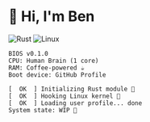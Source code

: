 # 👋 Hi, I'm Ben
![Rust](https://img.shields.io/badge/Rust-🦀-orange)
![Linux](https://img.shields.io/badge/Linux-🐧-green)

```log
BIOS v0.1.0
CPU: Human Brain (1 core)
RAM: Coffee-powered ☕
Boot device: GitHub Profile

[  OK  ] Initializing Rust module 🦀
[  OK  ] Hooking Linux kernel 🐧
[  OK  ] Loading user profile... done
System state: WIP 🚀
```
